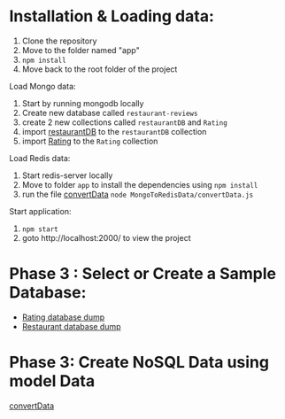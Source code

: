 # Installation & Loading data:

1. Clone the repository
2. Move to the folder named "app"
3. `npm install`
4. Move back to the root folder of the project

Load Mongo data:

1. Start by running mongodb locally
2. Create new database called `restaurant-reviews`
3. create 2 new collections called `restaurantDB` and `Rating`
4. import [restaurantDB](./db/restaurant.json) to the `restaurantDB` collection
5. import [Rating](./db/rating.json) to the `Rating` collection

Load Redis data:

1. Start redis-server locally
2. Move to folder `app` to install the dependencies using `npm install`
3. run the file [convertData](./app/MongoToRedisData) `node MongoToRedisData/convertData.js`

Start application:

1. `npm start`
2. goto http://localhost:2000/ to view the project


# Phase 3 : Select or Create a Sample Database:

- [Rating database dump](./db/rating.json)
- [Restaurant database dump](./db/restaurant.json)

# Phase 3: Create NoSQL Data using model Data

[convertData](./app/MongoToRedisData)

